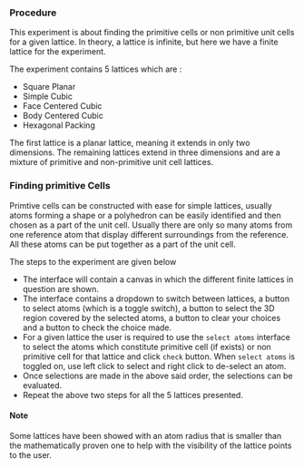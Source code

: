 ### Procedure

This experiment is about finding the primitive cells or non primitive unit cells for a given lattice. In theory, a lattice is infinite, but here we have a finite lattice for the experiment.

The experiment contains 5 lattices which are :
* Square Planar
* Simple Cubic
* Face Centered Cubic
* Body Centered Cubic
* Hexagonal Packing
 
The first lattice is a planar lattice, meaning it extends in only two dimensions. The remaining lattices extend in three dimensions and are a mixture of primitive and non-primitive unit cell lattices.

### Finding primitive Cells
Primtive cells can be constructed with ease for simple lattices, usually atoms forming a shape or a polyhedron can be easily identified and then chosen as a part of the unit cell. Usually there are only so many atoms from one reference atom that display different surroundings from the reference. All these atoms can be put together as a part of the unit cell. 

The steps to the experiment are given below
- The interface will contain a canvas in which the different finite lattices in question are shown.
- The interface contains a dropdown to switch between lattices, a button to select atoms (which is a toggle switch), a button to select the 3D region covered by the selected atoms, a button to clear your choices and a button to check the choice made.
- For a given lattice the user is required to use the `select atoms` interface to select the atoms which constitute primitive cell (if exists) or non primitive cell for that lattice and click `check` button. When `select atoms` is toggled on, use left click to select and right click to de-select an atom.
- Once selections are made in the above said order, the selections can be evaluated.
- Repeat the above two steps for all the 5 lattices presented.

#### Note

Some lattices have been showed with an atom radius that is smaller than the mathematically proven one to help with the visibility of the lattice points to the user.

